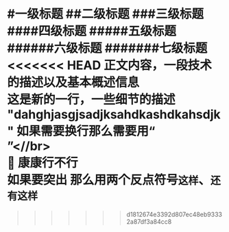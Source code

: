 #一级标题
##二级标题
###三级标题
####四级标题
#####五级标题
######六级标题
#######七级标题
<<<<<<< HEAD
正文内容，一段技术的描述以及基本概述信息
</br>这是新的一行，一些细节的描述
"dahghjasgjsadjksahdkashdkahsdjk"
如果需要换行那么需要用“</br>”<//br></br>
康康行不行</br>
如果要突出 那么用两个反点符号`这样`、`还有这样`
=======
>>>>>>> d1812674e3392d807ec48eb93332a87df3a84cc8
